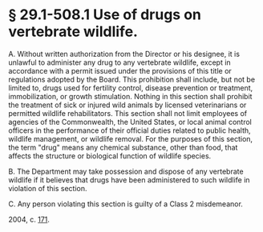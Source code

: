 # § 29.1-508.1 Use of drugs on vertebrate wildlife.

<p>A. Without written authorization from the Director or his designee, it is unlawful to administer any drug to any vertebrate wildlife, except in accordance with a permit issued under the provisions of this title or regulations adopted by the Board. This prohibition shall include, but not be limited to, drugs used for fertility control, disease prevention or treatment, immobilization, or growth stimulation. Nothing in this section shall prohibit the treatment of sick or injured wild animals by licensed veterinarians or permitted wildlife rehabilitators. This section shall not limit employees of agencies of the Commonwealth, the United States, or local animal control officers in the performance of their official duties related to public health, wildlife management, or wildlife removal. For the purposes of this section, the term "drug" means any chemical substance, other than food, that affects the structure or biological function of wildlife species.</p><p>B. The Department may take possession and dispose of any vertebrate wildlife if it believes that drugs have been administered to such wildlife in violation of this section.</p><p>C. Any person violating this section is guilty of a Class 2 misdemeanor.</p><p>2004, c. <a href='http://lis.virginia.gov/cgi-bin/legp604.exe?041+ful+CHAP0171'>171</a>.</p>